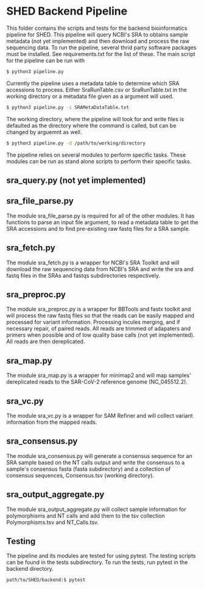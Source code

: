 # SHED Backend Pipeline

This folder contains the scripts and tests for the backend bioinformatics pipeline for SHED.  This pipeline will query NCBI's SRA to obtains sample metadata (not yet implemented) and then download and process the raw sequencing data.  To run the pipeline, several thrid party software packages must be installed.  See requirements.txt for the list of these.  The main script for the pipeline can be run with
```bash
$ python3 pipeline.py
```
Currently the pipeline uses a metadata table to determine which SRA accessions to process.  Either SraRunTable.csv or SraRunTable.txt in the working directory or a metadata file given as a argument will used.
```bash
$ python3 pipeline.py -i SRAMetaDataTable.txt
```
The working directory, where the pipeline will look for and write files is defaulted as the directory where the command is called, but can be changed by arguemnt as well.
```bash
$ python3 pipeline.py -d /path/to/working/directory
```
The pipeline relies on several modules to perform specific tasks.  These modules can be run as stand alone scripts to perform their specific tasks.

## sra_query.py (not yet implemented)

## sra_file_parse.py

The module sra_file_parse.py is required for all of the other modules.  It has functions to parse an input file argument, to read a metadata table to get the SRA accessions and to find pre-existing raw fastq files for a SRA sample.

## sra_fetch.py

The module sra_fetch.py is a wrapper for NCBI's SRA Toolkit and will download the raw sequencing data from NCBI's SRA and write the sra and fastq files in the SRAs and fastqs subdirectories respectively.

## sra_preproc.py

The module sra_preproc.py is a wrapper for BBTools and fastx toolkit and will process the raw fastq files so that the reads can be easily mapped and processed for variant information.  Processing incules merging, and if necessary repair, of paired reads.  All reads are trimmed of adapaters and primers when possible and of low quality base calls (not yet implemented).  All reads are then dereplicated.

## sra_map.py

The module sra_map.py is a wrapper for minimap2 and will map samples' dereplicated reads to the SAR-CoV-2 reference genome (NC_045512.2).

## sra_vc.py

The module sra_vc.py is a wrapper for SAM Refiner and will collect variant information from the mapped reads.

## sra_consensus.py

The module sra_consensus.py will generate a consensus sequence for an SRA sample based on the NT calls output and write the consensus to a sample's consensus fasta (fasta subdirectory) and a collection of consensus sequences, Consensus.tsv (working directory).

## sra_output_aggregate.py

The module sra_output_aggregate.py will collect sample information for polymorphisms and NT calls and add them to the tsv collection Polymorphisms.tsv and NT_Calls.tsv.


## Testing

The pipeline and its modules are tested for using pytest.  The testing scripts can be found in the tests subdirectory.  To run the tests, run pytest in the backend directory.

```bash
path/to/SHED/backend:$ pytest
```
